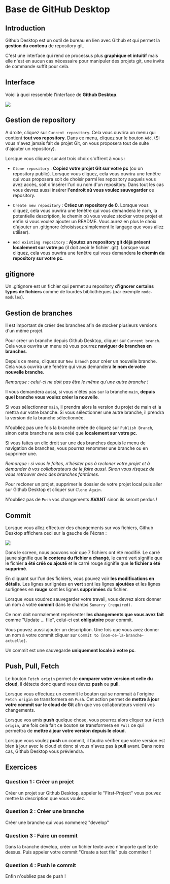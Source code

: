 # Base de GitHub Desktop

## Introduction

Github Desktop est un outil de bureau en lien avec Github et qui permet la **gestion du contenu** de repository git.

C'est une interface qui rend ce processus plus **graphique et intuitif** mais elle n'est en aucun cas nécessaire pour manipuler des projets git, une invite de commande suffit pour cela.

## Interface

Voici à quoi ressemble l'interface de **Github Desktop**.

<img src="https://cdn.discordapp.com/attachments/822839106001829908/825439994806140998/unknown.png"/>

## Gestion de repository

A droite, cliquez sur `Current repository`. Cela vous ouvrira un menu qui contient **tout vos repository**. Dans ce menu, cliquez sur le bouton `Add`. (Si vous n'avez jamais fait de projet Git, on vous proposera tout de suite d'ajouter un repository).

Lorsque vous cliquez sur `Add` trois choix s'offrent à vous :

+ `Clone repository` : **Copiez votre projet Git sur votre pc** (ou un repository public). Lorsque vous cliquez, cela vous ouvrira une fenêtre qui vous proposera soit de choisir parmi les repository auquels vous avez accès, soit d'insérer l'url ou nom d'un repository. Dans tout les cas vous devrez aussi insérer **l'endroit où vous voulez sauvegarder** ce repository.

+ `Create new repository` : **Créez un repository de 0**. Lorsque vous cliquez, cela vous ouvrira une fenêtre qui vous demandera le nom, la potentielle description, le chemin où vous voulez stocker votre projet et enfin si vous voulez ajouter un README. Vous aurez en plus le choix d'ajouter un .gitignore (choisissez simplement le langage que vous allez utiliser).

+ `Add existing repository` : **Ajoutez un repository git déjà présent localement sur votre pc** (il doit avoir le fichier .git). Lorsque vous cliquez, cela vous ouvrira une fenêtre qui vous demandera **le chemin du repository sur votre pc**.

## gitignore

Un .gitignore est un fichier qui permet au repository **d'ignorer certains types de fichiers** comme de lourdes bibliothèques (par exemple `node-modules`).

## Gestion de branches

Il est important de créer des branches afin de stocker plusieurs versions d'un même projet.

Pour créer un branche depuis Github Desktop, cliquer sur `Current branch`. Cela vous ouvrira un menu où vous pourrez **naviguer de branches en branches**.

Depuis ce menu, cliquez sur `New branch` pour créer un nouvelle branche. Cela vous ouvrira une fenêtre qui vous demandera **le nom de votre nouvelle branche**.

*Remarque : celui-ci ne doit pas être le même qu'une autre branche !*

Il vous demandera aussi, si vous n'êtes pas sur la branche `main`, **depuis quel branche vous voulez créer la nouvelle**.

Si vous sélectionner `main`, il prendra alors la version du projet de main et la mettra sur votre branche. Si vous sélectionner une autre branche, il prendra la version de la branche sélectionnée.

N'oubliez pas une fois la branche créée de cliquez sur `Publish Branch`, sinon cette branche ne sera créé que **localement sur votre pc**.

Si vous faites un clic droit sur une des branches depuis le menu de navigation de branches, vous pourrez renommer une branche ou en supprimer une.

*Remarque : si vous le faites, n'hésiter pas à recloner votre projet et à demander à vos collaborateurs de le faire aussi. Sinon vous risquez de vous retrouver avec des branches fantômes.*

Pour recloner un projet, supprimer le dossier de votre projet local puis aller sur Github Desktop et cliquer sur `Clone Again`.

N'oubliez pas de `Push` vos changements **AVANT** sinon ils seront perdus !

## Commit

Lorsque vous allez effectuer des changements sur vos fichiers, Github Desktop affichera ceci sur la gauche de l'écran :

<img src="https://cdn.discordapp.com/attachments/822839106001829908/825442599301152818/unknown.png" />

Dans le screen, nous pouvons voir que 7 fichiers ont été modifié. Le carré jaune signifie que **le contenu du fichier a changé**, le carré vert signifie que le fichier **a été créé ou ajouté** et le carré rouge signifie que **le fichier a été supprimé**.

En cliquant sur l'un des fichiers, vous pouvez voir **les modifications en détails**. Les lignes surlignées en **vert** sont les lignes **ajoutées** et les lignes surlignées en **rouge** sont les lignes **supprimées** du fichier.

Lorsque vous voudrez sauvegarder votre travail, vous devrez alors donner un nom à votre **commit** dans le champs `Sumarry (required)`.

Ce nom doit normalement représenter **les changements que vous avez fait** comme "Update ... file", celui-ci est **obligatoire** pour commit.

Vous pouvez aussi ajouter un description. Une fois que vous avez donner un nom à votre commit cliquer sur `Commit to [nom-de-la-branche-actuelle]`.

Un commit est une sauvegarde **uniquement locale à votre pc**.

## Push, Pull, Fetch

Le bouton `Fetch origin` permet de **comparer votre version et celle du cloud**, il détecte donc quand vous devez **push** ou **pull**.

Lorsque vous effectuez un commit le bouton qui se nommait à l'origine `Fetch origin` se transformera en `Push`. Cet action permet
de **mettre à jour votre commit sur le cloud de Git** afin que vos collaborateurs voient vos changements.

Lorsque vos amis **push** quelque chose, vous pourrez alors cliquer sur `Fetch origin`, une fois cela fait ce bouton se transformera en `Pull` ce qui permettra de **mettre à jour votre version depuis le cloud**.

Lorsque vous voulez **push** un commit, il faudra vérifier que votre version est bien à jour avec le cloud et donc si vous n'avez pas à **pull** avant. Dans notre cas, Github Desktop vous préviendra.

## Exercices

### Question 1 : Créer un projet

Créer un projet sur Github Desktop, appeler le "First-Project" vous pouvez mettre la description que vous voulez.

### Question 2 : Créer une branche

Créer une branche qui vous nommerez "develop"

### Question 3 :  Faire un commit

Dans la branche develop, créer un fichier texte avec n'importe quel texte dessus. Puis appeler votre commit "Create a text file" puis commiter !

### Question 4 : Push le commit

Enfin n'oubliez pas de push !

